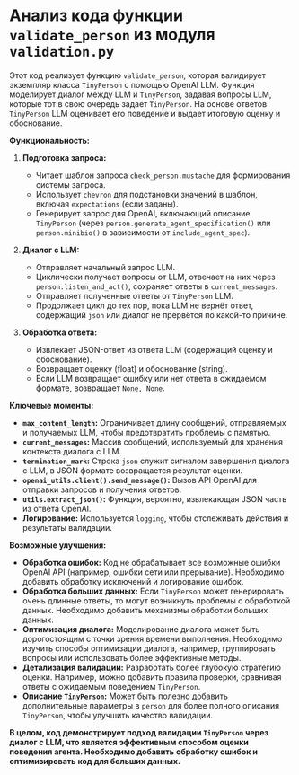 # Анализ кода функции `validate_person` из модуля `validation.py`

Этот код реализует функцию `validate_person`, которая валидирует экземпляр класса `TinyPerson` с помощью OpenAI LLM. Функция моделирует диалог между LLM и `TinyPerson`, задавая вопросы LLM, которые тот в свою очередь задает `TinyPerson`.  На основе ответов `TinyPerson` LLM оценивает его поведение и выдает итоговую оценку и обоснование.

**Функциональность:**

1. **Подготовка запроса:**
   - Читает шаблон запроса `check_person.mustache` для формирования системы запроса.
   - Использует `chevron` для подстановки значений в шаблон, включая `expectations` (если заданы).
   - Генерирует запрос для OpenAI, включающий описание `TinyPerson` (через `person.generate_agent_specification()` или `person.minibio()` в зависимости от `include_agent_spec`).

2. **Диалог с LLM:**
   - Отправляет начальный запрос LLM.
   - Циклически получает вопросы от LLM, отвечает на них через `person.listen_and_act()`, сохраняет ответы в `current_messages`.
   - Отправляет полученные ответы от `TinyPerson` LLM.
   - Продолжает цикл до тех пор, пока LLM не вернёт ответ, содержащий ````json````  или  диалог не прервётся по какой-то причине.

3. **Обработка ответа:**
   - Извлекает JSON-ответ из ответа LLM (содержащий оценку и обоснование).
   - Возвращает оценку (float) и обоснование (string).
   - Если LLM возвращает ошибку или нет ответа в ожидаемом формате, возвращает `None, None`.


**Ключевые моменты:**

- **`max_content_length`:**  Ограничивает длину сообщений, отправляемых и получаемых LLM, чтобы предотвратить проблемы с памятью.
- **`current_messages`:** Массив сообщений, используемый для хранения контекста диалога с LLM.
- **`termination_mark`:**  Строка ````json```` служит сигналом завершения диалога с LLM, в JSON формате возвращается результат оценки.
- **`openai_utils.client().send_message()`:**  Вызов API OpenAI для отправки запросов и получения ответов.
- **`utils.extract_json()`:** Функция, вероятно, извлекающая JSON часть из ответа OpenAI.
- **Логирование:** Используется `logging`, чтобы отслеживать действия и результаты валидации.


**Возможные улучшения:**

- **Обработка ошибок:**  Код не обрабатывает все возможные ошибки OpenAI API (например, ошибки сети или прерывание).  Необходимо добавить обработку исключений и логирование ошибок.
- **Обработка больших данных:** Если `TinyPerson` может генерировать очень длинные ответы, то могут возникнуть проблемы с обработкой данных.  Необходимо добавить механизмы обработки больших данных.
- **Оптимизация диалога:** Моделирование диалога может быть дорогостоящим с точки зрения времени выполнения.  Необходимо изучить способы оптимизации диалога, например, группировать вопросы или использовать более эффективные методы.
- **Детализация валидации:**  Разработать более глубокую стратегию оценки.  Например, можно добавить правила проверки, сравнивая ответы с ожидаемым поведением `TinyPerson`.
- **Описание `TinyPerson`:**  Может быть полезно добавить дополнительные параметры в `person` для более полного описания `TinyPerson`, чтобы улучшить качество валидации.


**В целом, код демонстрирует подход валидации `TinyPerson` через диалог с LLM, что является эффективным способом оценки поведения агента. Необходимо добавить обработку ошибок и оптимизировать код для больших данных.**